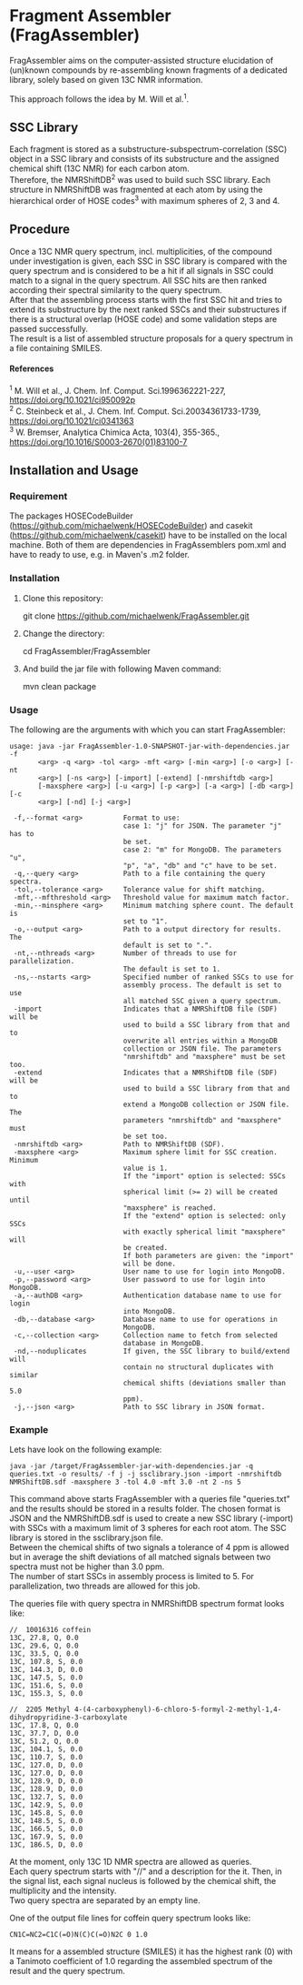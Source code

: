 # Fragment Assembler (FragAssembler)

FragAssembler aims on the computer-assisted structure elucidation of (un)known compounds by re-assembling 
known fragments of a dedicated library, solely based on given 13C NMR information. <br> 

This approach follows the idea by M. Will et al.<sup>1</sup>. 

## SSC Library 
 
Each fragment is stored as a substructure-subspectrum-correlation (SSC) object in a SSC library and 
consists of its substructure and the assigned chemical shift (13C NMR) for each carbon atom. <br>
Therefore, the NMRShiftDB<sup>2</sup> was used to build such SSC library. Each 
structure in NMRShiftDB was fragmented at each atom by using the hierarchical order of HOSE codes<sup>3</sup> 
with maximum spheres of 2, 3 and 4.

## Procedure

Once a 13C NMR query spectrum, incl. multiplicities, of the compound under investigation is given, each SSC in SSC 
library is compared with the query spectrum and is considered to be a hit if all signals in SSC could match to a 
signal in the query spectrum. All SSC hits are then ranked according their spectral similarity to the query spectrum. <br> 
After that the assembling process starts with the first SSC hit and tries to extend its substructure by the 
next ranked SSCs and their substructures if there is a structural overlap (HOSE code) and 
some validation steps are passed successfully. <br>
The result is a list of assembled structure proposals for a query spectrum in a file containing SMILES.


#### References 
<sup>1</sup> M. Will et al., J. Chem. Inf. Comput. Sci.1996362221-227, https://doi.org/10.1021/ci950092p <br>
<sup>2</sup> C. Steinbeck et al., J. Chem. Inf. Comput. Sci.20034361733-1739, https://doi.org/10.1021/ci0341363 <br>
<sup>3</sup> W. Bremser, Analytica Chimica Acta, 103(4), 355-365., https://doi.org/10.1016/S0003-2670(01)83100-7


## Installation and Usage

### Requirement

The packages HOSECodeBuilder (https://github.com/michaelwenk/HOSECodeBuilder) and 
casekit (https://github.com/michaelwenk/casekit) have to be installed on the local machine. Both of them
are dependencies in FragAssemblers pom.xml and have to ready to use, e.g. in Maven's .m2 folder. 

### Installation

1. Clone this repository:

    git clone https://github.com/michaelwenk/FragAssembler.git

2. Change the directory:

    cd FragAssembler/FragAssembler

3. And build the jar file with following Maven command:
    
    mvn clean package

### Usage

The following are the arguments with which you can start FragAssembler:

    usage: java -jar FragAssembler-1.0-SNAPSHOT-jar-with-dependencies.jar -f
           <arg> -q <arg> -tol <arg> -mft <arg> [-min <arg>] [-o <arg>] [-nt
           <arg>] [-ns <arg>] [-import] [-extend] [-nmrshiftdb <arg>]
           [-maxsphere <arg>] [-u <arg>] [-p <arg>] [-a <arg>] [-db <arg>] [-c
           <arg>] [-nd] [-j <arg>]
    
     -f,--format <arg>          Format to use:
                                case 1: "j" for JSON. The parameter "j" has to
                                be set.
                                case 2: "m" for MongoDB. The parameters "u",
                                "p", "a", "db" and "c" have to be set.
     -q,--query <arg>           Path to a file containing the query spectra.
     -tol,--tolerance <arg>     Tolerance value for shift matching.
     -mft,--mfthreshold <arg>   Threshold value for maximum match factor.
     -min,--minsphere <arg>     Minimum matching sphere count. The default is
                                set to "1".
     -o,--output <arg>          Path to a output directory for results. The
                                default is set to ".".
     -nt,--nthreads <arg>       Number of threads to use for parallelization.
                                The default is set to 1.
     -ns,--nstarts <arg>        Specified number of ranked SSCs to use for
                                assembly process. The default is set to use
                                all matched SSC given a query spectrum.
     -import                    Indicates that a NMRShiftDB file (SDF) will be
                                used to build a SSC library from that and to
                                overwrite all entries within a MongoDB
                                collection or JSON file. The parameters
                                "nmrshiftdb" and "maxsphere" must be set too.
     -extend                    Indicates that a NMRShiftDB file (SDF) will be
                                used to build a SSC library from that and to
                                extend a MongoDB collection or JSON file. The
                                parameters "nmrshiftdb" and "maxsphere" must
                                be set too.
     -nmrshiftdb <arg>          Path to NMRShiftDB (SDF).
     -maxsphere <arg>           Maximum sphere limit for SSC creation. Minimum
                                value is 1.
                                If the "import" option is selected: SSCs with
                                spherical limit (>= 2) will be created until
                                "maxsphere" is reached.
                                If the "extend" option is selected: only SSCs
                                with exactly spherical limit "maxsphere" will
                                be created.
                                If both parameters are given: the "import"
                                will be done.
     -u,--user <arg>            User name to use for login into MongoDB.
     -p,--password <arg>        User password to use for login into MongoDB.
     -a,--authDB <arg>          Authentication database name to use for login
                                into MongoDB.
     -db,--database <arg>       Database name to use for operations in
                                MongoDB.
     -c,--collection <arg>      Collection name to fetch from selected
                                database in MongoDB.
     -nd,--noduplicates         If given, the SSC library to build/extend will
                                contain no structural duplicates with similar
                                chemical shifts (deviations smaller than 5.0
                                ppm).
     -j,--json <arg>            Path to SSC library in JSON format.
     
### Example

Lets have look on the following example:

    java -jar /target/FragAssembler-jar-with-dependencies.jar -q queries.txt -o results/ -f j -j ssclibrary.json -import -nmrshiftdb NMRShiftDB.sdf -maxsphere 3 -tol 4.0 -mft 3.0 -nt 2 -ns 5 

This command above starts FragAssembler with a queries file "queries.txt" and the results should be stored in a
results folder. The chosen format is JSON and the NMRShiftDB.sdf is used to create a new SSC library (-import) with 
SSCs with a maximum limit of 3 spheres for each root atom. The SSC library is stored in the ssclibrary.json file. <br> 
Between the chemical shifts of two signals a tolerance of 4 ppm is allowed but in average the
shift deviations of all matched signals between two spectra must not be higher than 3.0 ppm. <br>
The number of start SSCs in assembly process is limited to 5. For parallelization, two threads are allowed for this job.

The queries file with query spectra in NMRShiftDB spectrum format looks like:

    //  10016316 coffein
    13C, 27.8, Q, 0.0
    13C, 29.6, Q, 0.0
    13C, 33.5, Q, 0.0
    13C, 107.8, S, 0.0
    13C, 144.3, D, 0.0
    13C, 147.5, S, 0.0
    13C, 151.6, S, 0.0
    13C, 155.3, S, 0.0
    
    //  2205 Methyl 4-(4-carboxyphenyl)-6-chloro-5-formyl-2-methyl-1,4-dihydropyridine-3-carboxylate 
    13C, 17.8, Q, 0.0
    13C, 37.7, D, 0.0
    13C, 51.2, Q, 0.0
    13C, 104.1, S, 0.0
    13C, 110.7, S, 0.0
    13C, 127.0, D, 0.0
    13C, 127.0, D, 0.0
    13C, 128.9, D, 0.0
    13C, 128.9, D, 0.0
    13C, 132.7, S, 0.0
    13C, 142.9, S, 0.0
    13C, 145.8, S, 0.0
    13C, 148.5, S, 0.0
    13C, 166.5, S, 0.0
    13C, 167.9, S, 0.0
    13C, 186.5, D, 0.0

At the moment, only 13C 1D NMR spectra are allowed as queries. <br>
Each query spectrum starts with "//" and a description for the it. 
Then, in the signal list, each signal nucleus is followed by the chemical shift, 
the multiplicity and the intensity. <br>
Two query spectra are separated by an empty line.

One of the output file lines for coffein query spectrum looks like:

    CN1C=NC2=C1C(=O)N(C)C(=O)N2C 0 1.0

It means for a assembled structure (SMILES) it has the highest rank (0) with a Tanimoto coefficient 
of 1.0 regarding the assembled spectrum of the result and the query spectrum.